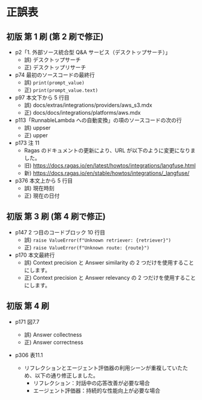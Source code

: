 # 正誤表

## 初版 第 1 刷 (第 2 刷で修正)

- p2「1. 外部ソース統合型 Q&A サービス（デスクトップサーチ）」
  - 誤) デスクトップサーチ
  - 正) デスクトップリサーチ
- p74 最初のソースコードの最終行
  - 誤) `print(prompt_value)`
  - 正) `print(prompt_value.text)`
- p97 本文下から 5 行目
  - 誤) docs/extras/integrations/providers/aws_s3.mdx
  - 正) docs/docs/integrations/platforms/aws.mdx
- p113「RunnableLambda への自動変換」の項のソースコードの次の行
  - 誤) uppser
  - 正) upper
- p173 注 11
  - Ragas のドキュメントの更新により、URL が以下のように変更になりました。
  - 旧) https://docs.ragas.io/en/latest/howtos/integrations/langfuse.html
  - 新) https://docs.ragas.io/en/stable/howtos/integrations/_langfuse/
- p376 本文上から 5 行目
  - 誤) 現在時刻
  - 正) 現在の日付

## 初版 第 3 刷 (第 4 刷で修正)

- p147 2 つ目のコードブロック 10 行目
  - 誤) `raise ValueError(f"Unknown retriever: {retriever}")`
  - 正) `raise ValueError(f"Unknown route: {route}")`
- p170 本文最終行
  - 誤) Context precision と Answer similarity の 2 つだけを使用することにします。
  - 正) Context precision と Answer relevancy の 2 つだけを使用することにします。

## 初版 第 4 刷

- p171 図7.7
  - 誤) Answer collectness
  - 正) Answer correctness

- p306 表11.1
  - リフレクションとエージェント評価器の利用シーンが重複していたため、以下の通り修正しました。
    - リフレクション：対話中の応答改善が必要な場合
    - エージェント評価器：持続的な性能向上が必要な場合